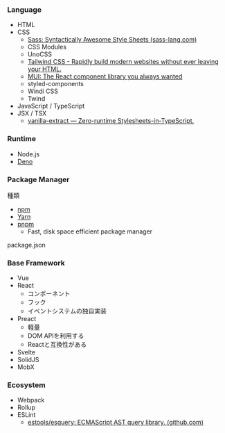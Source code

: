 ### Language
- HTML
- CSS
	- [Sass: Syntactically Awesome Style Sheets (sass-lang.com)](https://sass-lang.com/)
	- CSS Modules
	- UnoCSS
	- [Tailwind CSS - Rapidly build modern websites without ever leaving your HTML.](https://tailwindcss.com/)
	- [MUI: The React component library you always wanted](https://mui.com/)
	- styled-components
	- Windi CSS
	- Twind
- JavaScript / TypeScript
- JSX / TSX
	- [vanilla-extract — Zero-runtime Stylesheets-in-TypeScript.](https://vanilla-extract.style/)

### Runtime
- Node.js
- [Deno](https://deno.land/)

### Package Manager
種類
- [npm](https://www.npmjs.com/)
- [Yarn](https://yarnpkg.com/)
- [pnpm](https://pnpm.io/)
	- Fast, disk space efficient package manager

package.json

### Base Framework
- Vue
- React
	- コンポーネント
	- フック
	- イベントシステムの独自実装
- Preact
	- 軽量
	- DOM APIを利用する
	- Reactと互換性がある
- Svelte
- SolidJS
- MobX

### Ecosystem
- Webpack
- Rollup
- ESLint
	- [estools/esquery: ECMAScript AST query library. (github.com)](https://github.com/estools/esquery)

